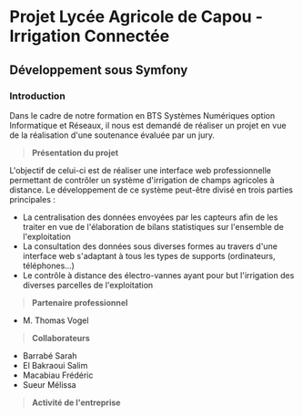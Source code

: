# Projet Lycée Agricole de Capou - Irrigation Connectée
## Développement sous Symfony

### Introduction

Dans le cadre de notre formation en BTS Systèmes Numériques option Informatique et Réseaux, il nous est demandé de réaliser un projet en vue de la réalisation d'une soutenance évaluée par un jury.

> **Présentation du projet**

L'objectif de celui-ci est de réaliser une interface web professionnelle permettant de contrôler un système d'irrigation de champs agricoles à distance. 
Le développement de ce système peut-être divisé en trois parties principales :
         
- La centralisation des données envoyées par les capteurs afin de les traiter en vue de l'élaboration de bilans statistiques sur l'ensemble de l'exploitation
- La consultation des données sous diverses formes au travers d'une interface web s'adaptant à tous les types de supports (ordinateurs, téléphones...)
- Le contrôle à distance des électro-vannes ayant pour but l'irrigation des diverses parcelles de l'exploitation 

> **Partenaire professionnel**
- M. Thomas Vogel

> **Collaborateurs**
- Barrabé Sarah
- El Bakraoui Salim
- Macabiau Frédéric
- Sueur Mélissa

> **Activité de l'entreprise**
